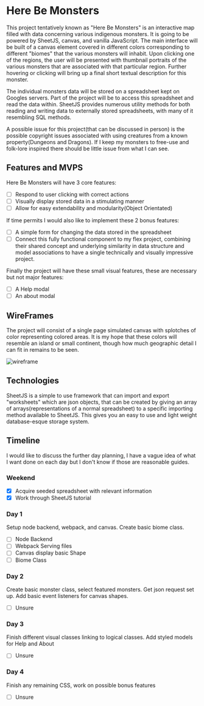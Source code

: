 # Here Be Monsters
This project tentatively known as "Here Be Monsters" is an interactive map filled with data concerning various indigenous monsters. It is going to be powered by SheetJS, canvas, and vanilla JavaScript. The main interface will be built of a canvas element covered in different colors corresponding to different "biomes" that the various monsters will inhabit. Upon clicking one of the regions, the user will be presented with thumbnail portraits of the various monsters that are associated with that particular region. Further hovering or clicking will bring up a final short textual description for this monster.

The individual monsters data will be stored on a spreadsheet kept on Googles servers. Part of the project will be to access this spreadsheet and read the data within. SheetJS provides numerous utility methods for both reading and writing data to externally stored spreadsheets, with many of it resembling SQL methods.

A possible issue for this project(that can be discussed in person) is the possible copyright issues associated with using creatures from a known property(Dungeons and Dragons). If I keep my monsters to free-use and folk-lore inspired there should be little issue from what I can see.

## Features and MVPS
Here Be Monsters will have 3 core features:
- [ ] Respond to user clicking with correct actions
- [ ] Visually display stored data in a stimulating manner
- [ ] Allow for easy extendability and modularity(Object Orientated)

If time permits I would also like to implement these 2 bonus features:
- [ ] A simple form for changing the data stored in the spreadsheet
- [ ] Connect this fully functional component to my flex project, combining their shared concept and underlying similarity in data structure and model associations to have a single technically and visually impressive project.

Finally the project will have these small visual features, these are necessary but not major features:
- [ ] A Help modal
- [ ] An about modal

## WireFrames
The project will consist of a single page simulated canvas with splotches of color representing colored areas. It is my hope that these colors will resemble an island or small continent, though how much geographic detail I can fit in remains to be seen.

![wireframe](https://drive.google.com/open?id=1YvDVoSUwbIvMt__Vrg10dmJ2VZR6HZ61)


## Technologies

SheetJS is a simple to use framework that can import and export "worksheets" which are json objects, that can be created by giving an array of arrays(representations of a normal spreadsheet) to a specific importing method available to SheetJS. This gives you an easy to use and light weight database-esque storage system.

## Timeline

I would like to discuss the further day planning, I have a vague idea of what I want done on each day but I don't know if those are reasonable guides.

### Weekend
- [x] Acquire seeded spreadsheet with relevant information
- [x] Work through SheetJS tutorial

### Day 1
Setup node backend, webpack, and canvas. Create basic biome class.
- [ ] Node Backend
- [ ] Webpack Serving files
- [ ] Canvas display basic Shape
- [ ] Biome Class
### Day 2
Create basic monster class, select featured monsters. Get json request set up. Add basic event listeners for canvas shapes.
- [ ] Unsure
### Day 3
Finish different visual classes linking to logical classes. Add styled models for Help and About
- [ ] Unsure
### Day 4
Finish any remaining CSS, work on possible bonus features
- [ ] Unsure
